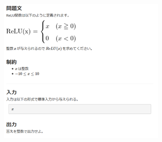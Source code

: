 ![question](https://github.com/kimura-12/AtCoder_Training/blob/master/AtCoder_Beginner_Contest/ABC183/A.ReLU/question.png)
